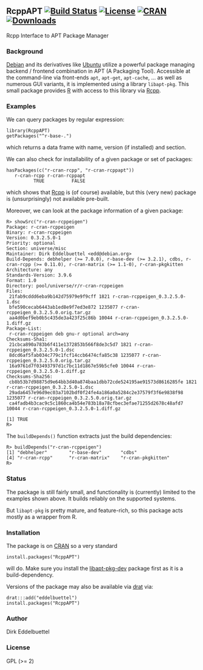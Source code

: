 ## RcppAPT [![Build Status](https://travis-ci.org/eddelbuettel/rcppapt.png)](https://travis-ci.org/eddelbuettel/rcppapt) [![License](http://img.shields.io/badge/license-GPL%20%28%3E=%202%29-brightgreen.svg?style=flat)](http://www.gnu.org/licenses/gpl-2.0.html) [![CRAN](http://www.r-pkg.org/badges/version/RcppAPT)](http://cran.r-project.org/package=RcppAPT) [![Downloads](http://cranlogs.r-pkg.org/badges/RcppAPT?color=brightgreen)](http://www.r-pkg.org/pkg/RcppAPT)

Rcpp Interface to APT Package Manager

### Background

[Debian](http://www.debian.org) and its derivatives like
[Ubuntu](http://www.ubuntu.com) utilize a powerful package managing backend /
frontend combination in APT (A Packaging Tool).  Accessible at the
command-line via front-ends `apt`, `apt-get`, `apt-cache`, ... as well as
numerous GUI variants, it is implemented using a library `libapt-pkg`.  This
small package provides [R](http://www.r-project.org) with access to this
library via [Rcpp](http://dirk.eddelbuettel.com/code/rcpp.html).

### Examples

We can query packages by regular expression:

```{.r}
library(RcppAPT)
getPackages("^r-base-.")
``` 

which returns a data frame with name, version (if installed) and section.

We can also check for installability of a given package or set of packages:

```{.r}
hasPackages(c("r-cran-rcpp", "r-cran-rcppapt"))
   r-cran-rcpp r-cran-rcppapt 
          TRUE          FALSE 
```

which shows that [Rcpp](http://dirk.eddelbuettel.com/code/rcpp.html) is (of
course) available, but this (very new) package is (unsurprisingly) not
available pre-built.

Moreover, we can look at the package information of a given package:

```{.r}
R> showSrc("r-cran-rcppeigen")                                                                                                                                                                                      
Package: r-cran-rcppeigen
Binary: r-cran-rcppeigen
Version: 0.3.2.5.0-1
Priority: optional
Section: universe/misc
Maintainer: Dirk Eddelbuettel <edd@debian.org>
Build-Depends: debhelper (>= 7.0.0), r-base-dev (>= 3.2.1), cdbs, r-cran-rcpp (>= 0.11.0), r-cran-matrix (>= 1.1-0), r-cran-pkgkitten
Architecture: any
Standards-Version: 3.9.6
Format: 1.0
Directory: pool/universe/r/r-cran-rcppeigen
Files:
 21fab9cddd6eba9b142d75979e9f9cff 1821 r-cran-rcppeigen_0.3.2.5.0-1.dsc
 bfe590cecab6443ab1ed8e9f7ed3e872 1235077 r-cran-rcppeigen_0.3.2.5.0.orig.tar.gz
 aa4d0bef9eb0b5c435de3a423f25c86b 10044 r-cran-rcppeigen_0.3.2.5.0-1.diff.gz
Package-List:
 r-cran-rcppeigen deb gnu-r optional arch=any
Checksums-Sha1:
 21cbca890a783b6f411e1372853b566f8de3c5d7 1821 r-cran-rcppeigen_0.3.2.5.0-1.dsc
 8dcd6af5fab034c779c1fcf14ccb6474cfa85c38 1235077 r-cran-rcppeigen_0.3.2.5.0.orig.tar.gz
 16a9761d7f03493797d1c7bc11d1867e59b5cfe0 10044 r-cran-rcppeigen_0.3.2.5.0-1.diff.gz
Checksums-Sha256:
 cb8b53b7d98875d9e64bb3d40a874baa1dbb72cde524195ae91573d8616285fe 1821 r-cran-rcppeigen_0.3.2.5.0-1.dsc
 29ada6457e96d9ec03a7102bdf0f24fe4a186a0a5284c2e37579f3f6e9838f98 1235077 r-cran-rcppeigen_0.3.2.5.0.orig.tar.gz
 ca4fadb4b3cac9c5c1860ca4b54e783b18a78cfbec3efae71255d2678c48afd7 10044 r-cran-rcppeigen_0.3.2.5.0-1.diff.gz

[1] TRUE
R> 
```

The `buildDepends()` function extracts just the build dependencies:

```{.r}
R> buildDepends("r-cran-rcppeigen")
[1] "debhelper"        "r-base-dev"       "cdbs"            
[4] "r-cran-rcpp"      "r-cran-matrix"    "r-cran-pkgkitten"
R> 
```

### Status

The package is still fairly small, and functionality is (currently) limited
to the examples shown above.  It builds reliably on the supported systems.

But `libapt-pkg` is pretty mature, and feature-rich, so this package acts
mostly as a wrapper from R.

### Installation

The package is on [CRAN](http://cran.r-project.org) so a very standard

```{.r}
install.packages("RcppAPT")
```

will do. Make sure you install the
[libapt-pkg-dev](https://packages.debian.org/sid/libapt-pkg-dev) 
package first as it is a build-dependency.

Versions of the package may also be available via
[drat](http://dirk.eddelbuettel.com/code/drat.html) via:

```{.r}
drat:::add("eddelbuettel")
install.packages("RcppAPT")
```


### Author

Dirk Eddelbuettel 

### License

GPL (>= 2)

